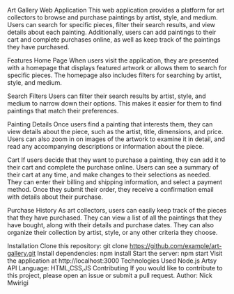 Art Gallery Web Application
This web application provides a platform for art collectors to browse and purchase paintings by artist, style, and medium. Users can search for specific pieces, filter their search results, and view details about each painting. Additionally, users can add paintings to their cart and complete purchases online, as well as keep track of the paintings they have purchased.

Features
Home Page
When users visit the application, they are presented with a homepage that displays featured artwork or allows them to search for specific pieces. The homepage also includes filters for searching by artist, style, and medium.

Search Filters
Users can filter their search results by artist, style, and medium to narrow down their options. This makes it easier for them to find paintings that match their preferences.

Painting Details
Once users find a painting that interests them, they can view details about the piece, such as the artist, title, dimensions, and price. Users can also zoom in on images of the artwork to examine it in detail, and read any accompanying descriptions or information about the piece.

Cart
If users decide that they want to purchase a painting, they can add it to their cart and complete the purchase online. Users can see a summary of their cart at any time, and make changes to their selections as needed. They can enter their billing and shipping information, and select a payment method. Once they submit their order, they receive a confirmation email with details about their purchase.

Purchase History
As art collectors, users can easily keep track of the pieces that they have purchased. They can view a list of all the paintings that they have bought, along with their details and purchase dates. They can also organize their collection by artist, style, or any other criteria they choose.

Installation
Clone this repository: git clone https://github.com/example/art-gallery.git
Install dependencies: npm install
Start the server: npm start
Visit the application at http://localhost:3000
Technologies Used
Node.js
Artsy API
Language: HTML,CSS,JS
Contributing
If you would like to contribute to this project, please open an issue or submit a pull request.
Author: Nick Mwirigi




